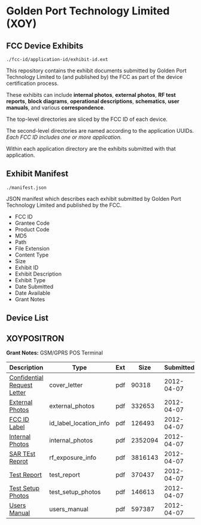 # Golden Port Technology Limited (XOY)
## FCC Device Exhibits

```
./fcc-id/application-id/exhibit-id.ext
```

This repository contains the exhibit documents submitted by Golden Port Technology Limited to (and published by) the FCC as part of the device certification process.

These exhibits can include **internal photos**, **external photos**, **RF test reports**, **block diagrams**, **operational descriptions**, **schematics**, **user manuals**, and various **correspondence**.

The top-level directories are sliced by the FCC ID of each device.

The second-level directories are named according to the application UUIDs. *Each FCC ID includes one or more application.*

Within each application directory are the exhibits submitted with that application. 

## Exhibit Manifest

```
./manifest.json
```

JSON manifest which describes each exhibit submitted by Golden Port Technology Limited and published by the FCC.

- FCC ID
- Grantee Code
- Product Code
- MD5
- Path
- File Extension
- Content Type
- Size
- Exhibit ID
- Exhibit Description
- Exhibit Type
- Date Submitted
- Date Available
- Grant Notes

## Device List
## XOYPOSITRON
**Grant Notes:** GSM/GPRS POS Terminal

| Description | Type | Ext | Size | Submitted | Available |
| ----------- | ---- | --- | ---- | --------- | --------- |
| [Confidential Request Letter](XOYPOSITRON/3fca578f7ca8a4a977ad644574e1d7aa/1671063.pdf) | cover_letter | pdf | 90318 | 2012-04-07 | 2012-04-07 |
| [External Photos](XOYPOSITRON/3fca578f7ca8a4a977ad644574e1d7aa/1671064.pdf) | external_photos | pdf | 332653 | 2012-04-07 | 2012-04-07 |
| [FCC ID Label](XOYPOSITRON/3fca578f7ca8a4a977ad644574e1d7aa/1671065.pdf) | id_label_location_info | pdf | 126493 | 2012-04-07 | 2012-04-07 |
| [Internal Photos](XOYPOSITRON/3fca578f7ca8a4a977ad644574e1d7aa/1671066.pdf) | internal_photos | pdf | 2352094 | 2012-04-07 | 2012-04-07 |
| [SAR TEst Reprot](XOYPOSITRON/3fca578f7ca8a4a977ad644574e1d7aa/1671070.pdf) | rf_exposure_info | pdf | 3816143 | 2012-04-07 | 2012-04-07 |
| [Test Report](XOYPOSITRON/3fca578f7ca8a4a977ad644574e1d7aa/1671072.pdf) | test_report | pdf | 370437 | 2012-04-07 | 2012-04-07 |
| [Test Setup Photos](XOYPOSITRON/3fca578f7ca8a4a977ad644574e1d7aa/1671073.pdf) | test_setup_photos | pdf | 146613 | 2012-04-07 | 2012-04-07 |
| [Users Manual](XOYPOSITRON/3fca578f7ca8a4a977ad644574e1d7aa/1671074.pdf) | users_manual | pdf | 597387 | 2012-04-07 | 2012-04-07 |
